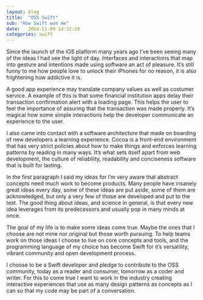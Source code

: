 ```yaml
---
layout: blog
title:  "OSS Swift"
sub: "How Swift won me"
date:   2014-11-09 14:32:20
categories: swift
---
```


Since the launch of the iOS platform many years ago I’ve been seeing many of the ideas I had see the light of day.
Interfaces and interactions that map into gesture and intentions made using software an act of pleasure.
It’s still funny to me how people love to unlock their iPhones for no reason, it is also frightening how addictive it is.

A good app experience may translate company values as well as costumer service.
A example of this is that some financial institution apps delay their transaction confirmation alert with a loading page.
This helps the user to feel the importance of assuring that the transaction was made properly.
It’s magical how some simple interactions help the developer communicate an experience to the user.

I also came into contact with a software architecture that made on boarding of new developers a learning experience.
Cocoa is a front-end environment that has very strict policies about how to make things and enforces learning patterns by reading in many ways.
It’s what sets itself apart from web development, the culture of reliability, readability and conciseness software that is built for lasting.

In the first paragraph I said my ideas for I’m very aware that abstract concepts need much work to become products.
Many people have insanely great ideas every day, some of these ideas are put aside, some of them are acknowledged, but only a very few of those are developed and put to the test.
The good thing about ideas, and science in general, is that every new idea leverages from its predecessors and usually pop in many minds at once.

The goal of my life is to make some ideas come true.
Maybe the ones that I choose are not mine nor original but those worth pursuing.
To help teams work on those ideas I choose to live on core concepts and tools, and the programming language of my choice has become Swift for it’s versatility, vibrant community and open development process.

I choose to be a Swift developer and pledge to contribute to the OSS community, today as a reader and consumer, tomorrow as a coder and writer.
For this to come true I want to work in the industry creating interactive experiences that use as many design patterns as concepts as I can so that my code may be part of a conversation.
